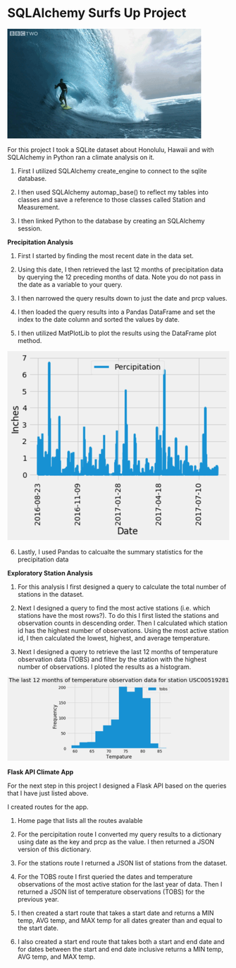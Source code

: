 # SQLAlchemy Surfs Up Project

![](Surf.gif)

For this project I took a SQLite dataset about Honolulu, Hawaii and with SQLAlchemy in Python ran a climate analysis on it. 

1. First I utilized SQLAlchemy create_engine to connect to the sqlite database.


2. I then used SQLAlchemy automap_base() to reflect my tables into classes and save a reference to those classes called Station and Measurement.


3. I then linked Python to the database by creating an SQLAlchemy session.

**Precipitation Analysis**

1. First I started by finding the most recent date in the data set.


2. Using this date, I then retrieved the last 12 months of precipitation data by querying the 12 preceding months of data. Note you do not pass in the date as a variable to your query.


3. I then narrowed the query results down to just the date and prcp values.


4. I then loaded the query results into a Pandas DataFrame and set the index to the date column and sorted the values by date.


5. I then utilized MatPlotLib to plot the results using the DataFrame plot method.

![](hist2.png)

6. Lastly, I used Pandas to calcualte the summary statistics for the precipitation data

**Exploratory Station Analysis**

1. For this analysis I first designed a query to calculate the total number of stations in the dataset.


2. Next I designed a query to find the most active stations (i.e. which stations have the most rows?). To do this I first listed the stations and observation counts in descending order. Then I calculated which station id has the highest number of observations. Using the most active station id, I then calculated the lowest, highest, and average temperature.


6. Next I designed a query to retrieve the last 12 months of temperature observation data (TOBS) and filter by the station with the highest number of observations. I ploted the results as a histogram.

![](hist.png)

**Flask API Climate App**

For the next step in this project I designed a Flask API based on the queries that I have just listed above.

I created routes for the app.

1. Home page that lists all the routes avalable

2. For the percipitation route I converted my query results to a dictionary using date as the key and prcp as the value. I then returned a JSON version of this dictionary.

3. For the stations route I returned a JSON list of stations from the dataset.

4. For the TOBS route I first queried the dates and temperature observations of the most active station for the last year of data. Then I returned a JSON list of temperature observations (TOBS) for the previous year.

5. I then created a start route that takes a start date and returns a MIN temp, AVG temp, and MAX temp for all dates greater than and equal to the start date.

6. I also created a start end route that takes both a start and end date and for dates between the start and end date inclusive returns a MIN temp, AVG temp, and MAX temp.


















